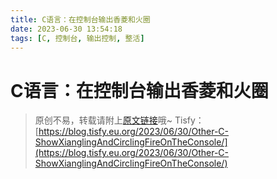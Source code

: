 ```yaml
---
title: C语言：在控制台输出香菱和火圈
date: 2023-06-30 13:54:18
tags: [C, 控制台, 输出控制, 整活]
---
```


# C语言：在控制台输出香菱和火圈

<script>
document.write('<link rel="stylesheet" href="https://letmefly.xyz/Links/gist-embed-230e526d9a70.css">')
document.write('<div id=\"gist123266094\" class=\"gist\">\n    <div class=\"gist-file\" translate=\"no\">\n      <div class=\"gist-data\">\n        <div class=\"js-gist-file-update-container js-task-list-container file-box\">\n  <div id=\"file-c\" class=\"file my-2\">\n    \n    <div itemprop=\"text\" class=\"Box-body p-0 blob-wrapper data type-c  \">\n\n        \n<div class=\"js-check-bidi js-blob-code-container blob-code-content\">\n\n  <template class=\"js-file-alert-template\">\n  <div data-view-component=\"true\" class=\"flash flash-warn flash-full d-flex flex-items-center\">\n  <svg aria-hidden=\"true\" height=\"16\" viewBox=\"0 0 16 16\" version=\"1.1\" width=\"16\" data-view-component=\"true\" class=\"octicon octicon-alert\">\n    <path d=\"M6.457 1.047c.659-1.234 2.427-1.234 3.086 0l6.082 11.378A1.75 1.75 0 0 1 14.082 15H1.918a1.75 1.75 0 0 1-1.543-2.575Zm1.763.707a.25.25 0 0 0-.44 0L1.698 13.132a.25.25 0 0 0 .22.368h12.164a.25.25 0 0 0 .22-.368Zm.53 3.996v2.5a.75.75 0 0 1-1.5 0v-2.5a.75.75 0 0 1 1.5 0ZM9 11a1 1 0 1 1-2 0 1 1 0 0 1 2 0Z\"><\/path>\n<\/svg>\n    <span>\n      This file contains bidirectional Unicode text that may be interpreted or compiled differently than what appears below. To review, open the file in an editor that reveals hidden Unicode characters.\n      <a href=\"https://github.co/hiddenchars\" target=\"_blank\">Learn more about bidirectional Unicode characters<\/a>\n    <\/span>\n\n\n  <div data-view-component=\"true\" class=\"flash-action\">        <a href=\"{{ revealButtonHref }}\" data-view-component=\"true\" class=\"btn-sm btn\">    Show hidden characters\n<\/a>\n<\/div>\n<\/div><\/template>\n<template class=\"js-line-alert-template\">\n  <span aria-label=\"This line has hidden Unicode characters\" data-view-component=\"true\" class=\"line-alert tooltipped tooltipped-e\">\n    <svg aria-hidden=\"true\" height=\"16\" viewBox=\"0 0 16 16\" version=\"1.1\" width=\"16\" data-view-component=\"true\" class=\"octicon octicon-alert\">\n    <path d=\"M6.457 1.047c.659-1.234 2.427-1.234 3.086 0l6.082 11.378A1.75 1.75 0 0 1 14.082 15H1.918a1.75 1.75 0 0 1-1.543-2.575Zm1.763.707a.25.25 0 0 0-.44 0L1.698 13.132a.25.25 0 0 0 .22.368h12.164a.25.25 0 0 0 .22-.368Zm.53 3.996v2.5a.75.75 0 0 1-1.5 0v-2.5a.75.75 0 0 1 1.5 0ZM9 11a1 1 0 1 1-2 0 1 1 0 0 1 2 0Z\"><\/path>\n<\/svg>\n<\/span><\/template>\n\n  <table data-hpc class=\"highlight tab-size js-file-line-container js-code-nav-container js-tagsearch-file\" data-tab-size=\"8\" data-paste-markdown-skip data-tagsearch-lang=\"C\" data-tagsearch-path=\"香菱和火圈.c\">\n        <tr>\n          <td id=\"file-c-L1\" class=\"blob-num js-line-number js-code-nav-line-number js-blob-rnum\" data-line-number=\"1\"><\/td>\n          <td id=\"file-c-LC1\" class=\"blob-code blob-code-inner js-file-line\"><span class=pl-c>/*<\/span><\/td>\n        <\/tr>\n        <tr>\n          <td id=\"file-c-L2\" class=\"blob-num js-line-number js-code-nav-line-number js-blob-rnum\" data-line-number=\"2\"><\/td>\n          <td id=\"file-c-LC2\" class=\"blob-code blob-code-inner js-file-line\"><span class=pl-c> * @Author: LetMeFly<\/span><\/td>\n        <\/tr>\n        <tr>\n          <td id=\"file-c-L3\" class=\"blob-num js-line-number js-code-nav-line-number js-blob-rnum\" data-line-number=\"3\"><\/td>\n          <td id=\"file-c-LC3\" class=\"blob-code blob-code-inner js-file-line\"><span class=pl-c> * @Date: 2023-06-30 13:30:59<\/span><\/td>\n        <\/tr>\n        <tr>\n          <td id=\"file-c-L4\" class=\"blob-num js-line-number js-code-nav-line-number js-blob-rnum\" data-line-number=\"4\"><\/td>\n          <td id=\"file-c-LC4\" class=\"blob-code blob-code-inner js-file-line\"><span class=pl-c> * @LastEditors: LetMeFly<\/span><\/td>\n        <\/tr>\n        <tr>\n          <td id=\"file-c-L5\" class=\"blob-num js-line-number js-code-nav-line-number js-blob-rnum\" data-line-number=\"5\"><\/td>\n          <td id=\"file-c-LC5\" class=\"blob-code blob-code-inner js-file-line\"><span class=pl-c> * @LastEditTime: 2023-06-30 13:42:07<\/span><\/td>\n        <\/tr>\n        <tr>\n          <td id=\"file-c-L6\" class=\"blob-num js-line-number js-code-nav-line-number js-blob-rnum\" data-line-number=\"6\"><\/td>\n          <td id=\"file-c-LC6\" class=\"blob-code blob-code-inner js-file-line\"><span class=pl-c> */<\/span><\/td>\n        <\/tr>\n        <tr>\n          <td id=\"file-c-L7\" class=\"blob-num js-line-number js-code-nav-line-number js-blob-rnum\" data-line-number=\"7\"><\/td>\n          <td id=\"file-c-LC7\" class=\"blob-code blob-code-inner js-file-line\"><span class=pl-k>#include<\/span> <span class=pl-s>&lt;stdio.h&gt;<\/span><\/td>\n        <\/tr>\n        <tr>\n          <td id=\"file-c-L8\" class=\"blob-num js-line-number js-code-nav-line-number js-blob-rnum\" data-line-number=\"8\"><\/td>\n          <td id=\"file-c-LC8\" class=\"blob-code blob-code-inner js-file-line\"><span class=pl-k>#include<\/span> <span class=pl-s>&lt;stdlib.h&gt;<\/span><\/td>\n        <\/tr>\n        <tr>\n          <td id=\"file-c-L9\" class=\"blob-num js-line-number js-code-nav-line-number js-blob-rnum\" data-line-number=\"9\"><\/td>\n          <td id=\"file-c-LC9\" class=\"blob-code blob-code-inner js-file-line\"><span class=pl-k>#include<\/span> <span class=pl-s>&lt;math.h&gt;<\/span><\/td>\n        <\/tr>\n        <tr>\n          <td id=\"file-c-L10\" class=\"blob-num js-line-number js-code-nav-line-number js-blob-rnum\" data-line-number=\"10\"><\/td>\n          <td id=\"file-c-LC10\" class=\"blob-code blob-code-inner js-file-line\"><span class=pl-k>#include<\/span> <span class=pl-s>&lt;windows.h&gt;<\/span><\/td>\n        <\/tr>\n        <tr>\n          <td id=\"file-c-L11\" class=\"blob-num js-line-number js-code-nav-line-number js-blob-rnum\" data-line-number=\"11\"><\/td>\n          <td id=\"file-c-LC11\" class=\"blob-code blob-code-inner js-file-line\"><span class=pl-k>#include<\/span> <span class=pl-s>&lt;time.h&gt;<\/span><\/td>\n        <\/tr>\n        <tr>\n          <td id=\"file-c-L12\" class=\"blob-num js-line-number js-code-nav-line-number js-blob-rnum\" data-line-number=\"12\"><\/td>\n          <td id=\"file-c-LC12\" class=\"blob-code blob-code-inner js-file-line\">\n<\/td>\n        <\/tr>\n        <tr>\n          <td id=\"file-c-L13\" class=\"blob-num js-line-number js-code-nav-line-number js-blob-rnum\" data-line-number=\"13\"><\/td>\n          <td id=\"file-c-LC13\" class=\"blob-code blob-code-inner js-file-line\"><span class=pl-smi>int<\/span> <span class=pl-en>main<\/span>() {<\/td>\n        <\/tr>\n        <tr>\n          <td id=\"file-c-L14\" class=\"blob-num js-line-number js-code-nav-line-number js-blob-rnum\" data-line-number=\"14\"><\/td>\n          <td id=\"file-c-LC14\" class=\"blob-code blob-code-inner js-file-line\">    <span class=pl-smi>HANDLE<\/span> <span class=pl-s1>hOutput<\/span> <span class=pl-c1>=<\/span> <span class=pl-en>GetStdHandle<\/span>(<span class=pl-c1>STD_OUTPUT_HANDLE<\/span>);<\/td>\n        <\/tr>\n        <tr>\n          <td id=\"file-c-L15\" class=\"blob-num js-line-number js-code-nav-line-number js-blob-rnum\" data-line-number=\"15\"><\/td>\n          <td id=\"file-c-LC15\" class=\"blob-code blob-code-inner js-file-line\">    <span class=pl-smi>int<\/span> <span class=pl-s1>t<\/span> <span class=pl-c1>=<\/span> <span class=pl-c1>1<\/span>;<\/td>\n        <\/tr>\n        <tr>\n          <td id=\"file-c-L16\" class=\"blob-num js-line-number js-code-nav-line-number js-blob-rnum\" data-line-number=\"16\"><\/td>\n          <td id=\"file-c-LC16\" class=\"blob-code blob-code-inner js-file-line\">    <span class=pl-k>while<\/span> (<span class=pl-s1>t<\/span><span class=pl-c1>++<\/span>) {<\/td>\n        <\/tr>\n        <tr>\n          <td id=\"file-c-L17\" class=\"blob-num js-line-number js-code-nav-line-number js-blob-rnum\" data-line-number=\"17\"><\/td>\n          <td id=\"file-c-LC17\" class=\"blob-code blob-code-inner js-file-line\">        <span class=pl-smi>COORD<\/span> <span class=pl-s1>huoquan<\/span>;<\/td>\n        <\/tr>\n        <tr>\n          <td id=\"file-c-L18\" class=\"blob-num js-line-number js-code-nav-line-number js-blob-rnum\" data-line-number=\"18\"><\/td>\n          <td id=\"file-c-LC18\" class=\"blob-code blob-code-inner js-file-line\">        <span class=pl-smi>COORD<\/span> <span class=pl-s1>xiangling<\/span> <span class=pl-c1>=<\/span> {<span class=pl-c1>40<\/span>, <span class=pl-c1>15<\/span>};<\/td>\n        <\/tr>\n        <tr>\n          <td id=\"file-c-L19\" class=\"blob-num js-line-number js-code-nav-line-number js-blob-rnum\" data-line-number=\"19\"><\/td>\n          <td id=\"file-c-LC19\" class=\"blob-code blob-code-inner js-file-line\">        <span class=pl-smi>int<\/span> <span class=pl-c1>R<\/span> <span class=pl-c1>=<\/span> <span class=pl-c1>13<\/span>;<\/td>\n        <\/tr>\n        <tr>\n          <td id=\"file-c-L20\" class=\"blob-num js-line-number js-code-nav-line-number js-blob-rnum\" data-line-number=\"20\"><\/td>\n          <td id=\"file-c-LC20\" class=\"blob-code blob-code-inner js-file-line\">        <span class=pl-s1>huoquan<\/span>.<span class=pl-c1>X<\/span> <span class=pl-c1>=<\/span> <span class=pl-s1>xiangling<\/span>.<span class=pl-c1>X<\/span> <span class=pl-c1>+<\/span> <span class=pl-c1>2<\/span> <span class=pl-c1>*<\/span> <span class=pl-c1>R<\/span> <span class=pl-c1>*<\/span> <span class=pl-en>cos<\/span>(<span class=pl-s1>t<\/span> <span class=pl-c1>*<\/span> <span class=pl-c1>0.2<\/span>);<\/td>\n        <\/tr>\n        <tr>\n          <td id=\"file-c-L21\" class=\"blob-num js-line-number js-code-nav-line-number js-blob-rnum\" data-line-number=\"21\"><\/td>\n          <td id=\"file-c-LC21\" class=\"blob-code blob-code-inner js-file-line\">        <span class=pl-s1>huoquan<\/span>.<span class=pl-c1>Y<\/span> <span class=pl-c1>=<\/span> <span class=pl-s1>xiangling<\/span>.<span class=pl-c1>Y<\/span> <span class=pl-c1>+<\/span> <span class=pl-c1>R<\/span> <span class=pl-c1>*<\/span> <span class=pl-en>sin<\/span>(<span class=pl-s1>t<\/span> <span class=pl-c1>*<\/span> <span class=pl-c1>0.2<\/span>);<\/td>\n        <\/tr>\n        <tr>\n          <td id=\"file-c-L22\" class=\"blob-num js-line-number js-code-nav-line-number js-blob-rnum\" data-line-number=\"22\"><\/td>\n          <td id=\"file-c-LC22\" class=\"blob-code blob-code-inner js-file-line\">        <span class=pl-en>system<\/span>(<span class=pl-s>&quot;cls&quot;<\/span>);<\/td>\n        <\/tr>\n        <tr>\n          <td id=\"file-c-L23\" class=\"blob-num js-line-number js-code-nav-line-number js-blob-rnum\" data-line-number=\"23\"><\/td>\n          <td id=\"file-c-LC23\" class=\"blob-code blob-code-inner js-file-line\">        <span class=pl-en>SetConsoleCursorPosition<\/span>(<span class=pl-s1>hOutput<\/span>, <span class=pl-s1>xiangling<\/span>);<\/td>\n        <\/tr>\n        <tr>\n          <td id=\"file-c-L24\" class=\"blob-num js-line-number js-code-nav-line-number js-blob-rnum\" data-line-number=\"24\"><\/td>\n          <td id=\"file-c-LC24\" class=\"blob-code blob-code-inner js-file-line\">        <span class=pl-en>printf<\/span>(<span class=pl-s>&quot;Xiang&quot;<\/span>);<\/td>\n        <\/tr>\n        <tr>\n          <td id=\"file-c-L25\" class=\"blob-num js-line-number js-code-nav-line-number js-blob-rnum\" data-line-number=\"25\"><\/td>\n          <td id=\"file-c-LC25\" class=\"blob-code blob-code-inner js-file-line\">        <span class=pl-en>SetConsoleCursorPosition<\/span>(<span class=pl-s1>hOutput<\/span>, <span class=pl-s1>huoquan<\/span>);<\/td>\n        <\/tr>\n        <tr>\n          <td id=\"file-c-L26\" class=\"blob-num js-line-number js-code-nav-line-number js-blob-rnum\" data-line-number=\"26\"><\/td>\n          <td id=\"file-c-LC26\" class=\"blob-code blob-code-inner js-file-line\">        <span class=pl-en>printf<\/span>(<span class=pl-s>&quot;Fire&quot;<\/span>);<\/td>\n        <\/tr>\n        <tr>\n          <td id=\"file-c-L27\" class=\"blob-num js-line-number js-code-nav-line-number js-blob-rnum\" data-line-number=\"27\"><\/td>\n          <td id=\"file-c-LC27\" class=\"blob-code blob-code-inner js-file-line\">        <span class=pl-smi>CONSOLE_CURSOR_INFO<\/span> <span class=pl-s1>curInfo<\/span> <span class=pl-c1>=<\/span> {<span class=pl-c1>1<\/span>, FALSE};  <span class=pl-c>// Hide the cursor<\/span><\/td>\n        <\/tr>\n        <tr>\n          <td id=\"file-c-L28\" class=\"blob-num js-line-number js-code-nav-line-number js-blob-rnum\" data-line-number=\"28\"><\/td>\n          <td id=\"file-c-LC28\" class=\"blob-code blob-code-inner js-file-line\">        <span class=pl-en>SetConsoleCursorInfo<\/span>(<span class=pl-s1>hOutput<\/span>, <span class=pl-c1>&amp;<\/span><span class=pl-s1>curInfo<\/span>);<\/td>\n        <\/tr>\n        <tr>\n          <td id=\"file-c-L29\" class=\"blob-num js-line-number js-code-nav-line-number js-blob-rnum\" data-line-number=\"29\"><\/td>\n          <td id=\"file-c-LC29\" class=\"blob-code blob-code-inner js-file-line\">        <span class=pl-en>Sleep<\/span>(<span class=pl-c1>20<\/span>);<\/td>\n        <\/tr>\n        <tr>\n          <td id=\"file-c-L30\" class=\"blob-num js-line-number js-code-nav-line-number js-blob-rnum\" data-line-number=\"30\"><\/td>\n          <td id=\"file-c-LC30\" class=\"blob-code blob-code-inner js-file-line\">    }<\/td>\n        <\/tr>\n        <tr>\n          <td id=\"file-c-L31\" class=\"blob-num js-line-number js-code-nav-line-number js-blob-rnum\" data-line-number=\"31\"><\/td>\n          <td id=\"file-c-LC31\" class=\"blob-code blob-code-inner js-file-line\">    <span class=pl-k>return<\/span> <span class=pl-c1>0<\/span>;<\/td>\n        <\/tr>\n        <tr>\n          <td id=\"file-c-L32\" class=\"blob-num js-line-number js-code-nav-line-number js-blob-rnum\" data-line-number=\"32\"><\/td>\n          <td id=\"file-c-LC32\" class=\"blob-code blob-code-inner js-file-line\">}<\/td>\n        <\/tr>\n  <\/table>\n<\/div>\n\n\n    <\/div>\n\n  <\/div>\n<\/div>\n\n      <\/div>\n      <div class=\"gist-meta\">\n        <a href=\"https://gist.github.com/LetMeFly666/850d27df1dcbd978869bc2e0af59c57d/raw/945d8a666cc17a461c415010f142c345ee13f6e1/%E9%A6%99%E8%8F%B1%E5%92%8C%E7%81%AB%E5%9C%88.c\" style=\"float:right\">view raw<\/a>\n        <a href=\"https://gist.github.com/LetMeFly666/850d27df1dcbd978869bc2e0af59c57d#file-c\">\n          香菱和火圈.c\n        <\/a>\n        hosted with &#10084; by <a href=\"https://github.com\">GitHub<\/a>\n      <\/div>\n    <\/div>\n<\/div>\n')
</script>

> 原创不易，转载请附上[原文链接](https://blog.tisfy.eu.org/2023/06/30/Other-C-ShowXianglingAndCirclingFireOnTheConsole/)哦~
> Tisfy：[https://blog.tisfy.eu.org/2023/06/30/Other-C-ShowXianglingAndCirclingFireOnTheConsole/](https://blog.tisfy.eu.org/2023/06/30/Other-C-ShowXianglingAndCirclingFireOnTheConsole/)
